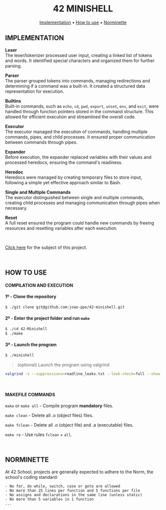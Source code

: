 <div align="center">
  <h1>42 MINISHELL</h1>
</div>

<p align="center">
	<a href="#implementation">Implementation</a> •
	<a href="#how-to-use">How to use</a> •
	<a href="#norminette">Norminette</a>
</p>

## IMPLEMENTATION

**Lexer**<br>
The lexer/tokenizer processed user input, creating a linked list of tokens and words. It identified special characters and organized them for further parsing.

**Parser**<br>
The parser grouped tokens into commands, managing redirections and determining if a command was a built-in. It created a structured data representation for execution.

**Builtins**<br>
Built-in commands, such as `echo`, `cd`, `pwd`, `export`, `unset`, `env`, and `exit`, were handled through function pointers stored in the command structure. This allowed for efficient execution and streamlined the overall code.

**Executor**<br>
The executor managed the execution of commands, handling multiple commands, pipes, and child processes. It ensured proper communication between commands through pipes.

**Expander**<br>
Before execution, the expander replaced variables with their values and processed heredocs, ensuring the command's readiness.

**Heredoc**<br>
Heredocs were managed by creating temporary files to store input, following a simple yet effective approach similar to Bash.

**Single and Multiple Commands**<br>
The executor distinguished between single and multiple commands, creating child processes and managing communication through pipes when necessary.

**Reset**<br>
A full reset ensured the program could handle new commands by freeing resources and resetting variables after each execution.

<br>

<a href="/.github/en.subject.pdf">Click here</a> for the subject of this project.

<br>

## HOW TO USE
#### COMPILATION AND EXECUTION
#### 1º - Clone the repository
```bash
$ ./git clone git@github.com:joao-ppe/42-minishell.git
```

#### 2º - Enter the project folder and run `make`
```bash
$ ./cd 42-Minishell
$ ./make
```

#### 3º - Launch the program
```bash
$ ./minishell
```

> (optional) Launch the program using valgrind
```bash
valgrind -s --suppressions=readline_leaks.txt --leak-check=full --show-leak-kinds=all ./minishell
```

<br>

#### MAKEFILE COMMANDS
`make` or `make all` - Compile program **mandatory** files.

`make clean` - Delete all .o (object files) files.

`make fclean` - Delete all .o (object file) and .a (executable) files.

`make re` - Use rules `fclean` + `all`.

<br>

## NORMINETTE
At 42 School, projects are generally expected to adhere to the Norm, the school's coding standard:

```
- No for, do while, switch, case or goto are allowed
- No more than 25 lines per function and 5 functions per file
- No assigns and declarations in the same line (unless static)
- No more than 5 variables in 1 function
... 
```
